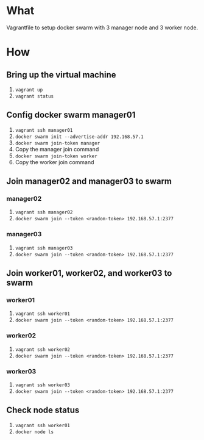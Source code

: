 # What
Vagrantfile to setup docker swarm with 3 manager node and 3 worker node.

# How
## Bring up the virtual machine
1. `vagrant up`
2. `vagrant status`

## Config docker swarm manager01
1. `vagrant ssh manager01`
2. `docker swarm init --advertise-addr 192.168.57.1`
3. `docker swarm join-token manager`
4. Copy the manager join command
5. `docker swarm join-token worker`
6. Copy the worker join command


## Join manager02 and manager03 to swarm
### manager02
1. `vagrant ssh manager02`
2. `docker swarm join --token <random-token> 192.168.57.1:2377`

### manager03
1. `vagrant ssh manager03`
2. `docker swarm join --token <random-token> 192.168.57.1:2377`

## Join worker01, worker02, and worker03 to swarm
### worker01
1. `vagrant ssh worker01`
2. `docker swarm join --token <random-token> 192.168.57.1:2377`

### worker02
1. `vagrant ssh worker02`
2. `docker swarm join --token <random-token> 192.168.57.1:2377`

### worker03
1. `vagrant ssh worker03`
2. `docker swarm join --token <random-token> 192.168.57.1:2377`

## Check node status
1. `vagrant ssh worker01`
2. `docker node ls`